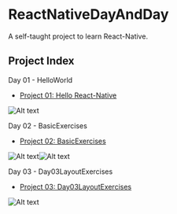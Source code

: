 # ReactNativeDayAndDay
A self-taught project to learn React-Native.

## Project Index ##

Day 01 - HelloWorld
      
+ [Project 01: Hello React-Native](https://github.com/edagarli/ReactNativeDayAndDay/tree/master/Day01HelloWorld)

![Alt text](https://github.com/edagarli/ReactNativeDayAndDay/blob/master/Day01HelloWorld%2FHelloReactNative.png)  

Day 02 - BasicExercises
      
+ [Project 02: BasicExercises](https://github.com/edagarli/ReactNativeDayAndDay/tree/master/Day02BasicExercises)

![Alt text](https://github.com/edagarli/ReactNativeDayAndDay/blob/master/Day02BasicExercises%2FDay02-1.png)![Alt text](https://github.com/edagarli/ReactNativeDayAndDay/blob/master/Day02BasicExercises%2FDay02-2.png)

Day 03 - Day03LayoutExercises

+ [Project 03: Day03LayoutExercises](https://github.com/edagarli/ReactNativeDayAndDay/tree/master/Day03LayoutExercises)

![Alt text](https://github.com/edagarli/ReactNativeDayAndDay/blob/master/Day03LayoutExercises%2FDay03-1.png)

